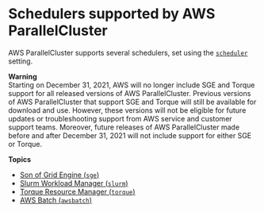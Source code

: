 # Schedulers supported by AWS ParallelCluster<a name="schedulers"></a>

AWS ParallelCluster supports several schedulers, set using the [`scheduler`](cluster-definition.md#scheduler) setting\.

**Warning**  
Starting on December 31, 2021, AWS will no longer include SGE and Torque support for all released versions of AWS ParallelCluster\. Previous versions of AWS ParallelCluster that support SGE and Torque will still be available for download and use\. However, these versions will not be eligible for future updates or troubleshooting support from AWS service and customer support teams\. Moreover, future releases of AWS ParallelCluster made before and after December 31, 2021 will not include support for either SGE or Torque\.

**Topics**
+ [Son of Grid Engine \(`sge`\)](schedulers.sge.md)
+ [Slurm Workload Manager \(`slurm`\)](schedulers.slurm.md)
+ [Torque Resource Manager \(`torque`\)](schedulers.torque.md)
+ [AWS Batch \(`awsbatch`\)](awsbatchcli.md)